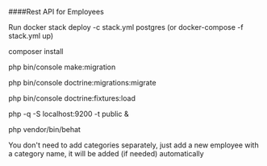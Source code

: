 ####Rest API for Employees

Run docker stack deploy -c stack.yml postgres (or docker-compose -f stack.yml up)

composer install

php bin/console make:migration

php bin/console doctrine:migrations:migrate

php bin/console doctrine:fixtures:load


php -q -S localhost:9200 -t public &

php vendor/bin/behat

You don't need to add categories separately, just add a new employee with a category name, it will be added (if needed) automatically 




